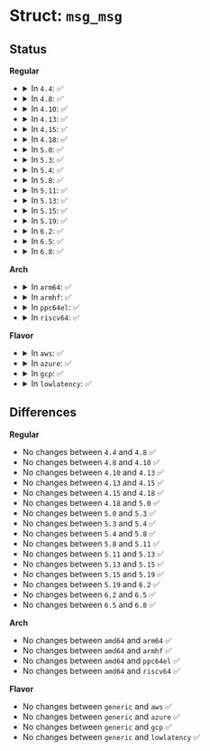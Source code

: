 # Struct: <code>msg_msg</code>

## Status
<b>Regular</b>
<ul>
<li>
<details>
<summary>In <code>4.4</code>: ✅</summary>

```c
struct msg_msg {
    struct list_head m_list;
    long int m_type;
    size_t m_ts;
    struct msg_msgseg *next;
    void *security;
};
```
</details>
</li>
<li>
<details>
<summary>In <code>4.8</code>: ✅</summary>

```c
struct msg_msg {
    struct list_head m_list;
    long int m_type;
    size_t m_ts;
    struct msg_msgseg *next;
    void *security;
};
```
</details>
</li>
<li>
<details>
<summary>In <code>4.10</code>: ✅</summary>

```c
struct msg_msg {
    struct list_head m_list;
    long int m_type;
    size_t m_ts;
    struct msg_msgseg *next;
    void *security;
};
```
</details>
</li>
<li>
<details>
<summary>In <code>4.13</code>: ✅</summary>

```c
struct msg_msg {
    struct list_head m_list;
    long int m_type;
    size_t m_ts;
    struct msg_msgseg *next;
    void *security;
};
```
</details>
</li>
<li>
<details>
<summary>In <code>4.15</code>: ✅</summary>

```c
struct msg_msg {
    struct list_head m_list;
    long int m_type;
    size_t m_ts;
    struct msg_msgseg *next;
    void *security;
};
```
</details>
</li>
<li>
<details>
<summary>In <code>4.18</code>: ✅</summary>

```c
struct msg_msg {
    struct list_head m_list;
    long int m_type;
    size_t m_ts;
    struct msg_msgseg *next;
    void *security;
};
```
</details>
</li>
<li>
<details>
<summary>In <code>5.0</code>: ✅</summary>

```c
struct msg_msg {
    struct list_head m_list;
    long int m_type;
    size_t m_ts;
    struct msg_msgseg *next;
    void *security;
};
```
</details>
</li>
<li>
<details>
<summary>In <code>5.3</code>: ✅</summary>

```c
struct msg_msg {
    struct list_head m_list;
    long int m_type;
    size_t m_ts;
    struct msg_msgseg *next;
    void *security;
};
```
</details>
</li>
<li>
<details>
<summary>In <code>5.4</code>: ✅</summary>

```c
struct msg_msg {
    struct list_head m_list;
    long int m_type;
    size_t m_ts;
    struct msg_msgseg *next;
    void *security;
};
```
</details>
</li>
<li>
<details>
<summary>In <code>5.8</code>: ✅</summary>

```c
struct msg_msg {
    struct list_head m_list;
    long int m_type;
    size_t m_ts;
    struct msg_msgseg *next;
    void *security;
};
```
</details>
</li>
<li>
<details>
<summary>In <code>5.11</code>: ✅</summary>

```c
struct msg_msg {
    struct list_head m_list;
    long int m_type;
    size_t m_ts;
    struct msg_msgseg *next;
    void *security;
};
```
</details>
</li>
<li>
<details>
<summary>In <code>5.13</code>: ✅</summary>

```c
struct msg_msg {
    struct list_head m_list;
    long int m_type;
    size_t m_ts;
    struct msg_msgseg *next;
    void *security;
};
```
</details>
</li>
<li>
<details>
<summary>In <code>5.15</code>: ✅</summary>

```c
struct msg_msg {
    struct list_head m_list;
    long int m_type;
    size_t m_ts;
    struct msg_msgseg *next;
    void *security;
};
```
</details>
</li>
<li>
<details>
<summary>In <code>5.19</code>: ✅</summary>

```c
struct msg_msg {
    struct list_head m_list;
    long int m_type;
    size_t m_ts;
    struct msg_msgseg *next;
    void *security;
};
```
</details>
</li>
<li>
<details>
<summary>In <code>6.2</code>: ✅</summary>

```c
struct msg_msg {
    struct list_head m_list;
    long int m_type;
    size_t m_ts;
    struct msg_msgseg *next;
    void *security;
};
```
</details>
</li>
<li>
<details>
<summary>In <code>6.5</code>: ✅</summary>

```c
struct msg_msg {
    struct list_head m_list;
    long int m_type;
    size_t m_ts;
    struct msg_msgseg *next;
    void *security;
};
```
</details>
</li>
<li>
<details>
<summary>In <code>6.8</code>: ✅</summary>

```c
struct msg_msg {
    struct list_head m_list;
    long int m_type;
    size_t m_ts;
    struct msg_msgseg *next;
    void *security;
};
```
</details>
</li>
</ul>
<b>Arch</b>
<ul>
<li>
<details>
<summary>In <code>arm64</code>: ✅</summary>

```c
struct msg_msg {
    struct list_head m_list;
    long int m_type;
    size_t m_ts;
    struct msg_msgseg *next;
    void *security;
};
```
</details>
</li>
<li>
<details>
<summary>In <code>armhf</code>: ✅</summary>

```c
struct msg_msg {
    struct list_head m_list;
    long int m_type;
    size_t m_ts;
    struct msg_msgseg *next;
    void *security;
};
```
</details>
</li>
<li>
<details>
<summary>In <code>ppc64el</code>: ✅</summary>

```c
struct msg_msg {
    struct list_head m_list;
    long int m_type;
    size_t m_ts;
    struct msg_msgseg *next;
    void *security;
};
```
</details>
</li>
<li>
<details>
<summary>In <code>riscv64</code>: ✅</summary>

```c
struct msg_msg {
    struct list_head m_list;
    long int m_type;
    size_t m_ts;
    struct msg_msgseg *next;
    void *security;
};
```
</details>
</li>
</ul>
<b>Flavor</b>
<ul>
<li>
<details>
<summary>In <code>aws</code>: ✅</summary>

```c
struct msg_msg {
    struct list_head m_list;
    long int m_type;
    size_t m_ts;
    struct msg_msgseg *next;
    void *security;
};
```
</details>
</li>
<li>
<details>
<summary>In <code>azure</code>: ✅</summary>

```c
struct msg_msg {
    struct list_head m_list;
    long int m_type;
    size_t m_ts;
    struct msg_msgseg *next;
    void *security;
};
```
</details>
</li>
<li>
<details>
<summary>In <code>gcp</code>: ✅</summary>

```c
struct msg_msg {
    struct list_head m_list;
    long int m_type;
    size_t m_ts;
    struct msg_msgseg *next;
    void *security;
};
```
</details>
</li>
<li>
<details>
<summary>In <code>lowlatency</code>: ✅</summary>

```c
struct msg_msg {
    struct list_head m_list;
    long int m_type;
    size_t m_ts;
    struct msg_msgseg *next;
    void *security;
};
```
</details>
</li>
</ul>

## Differences
<b>Regular</b>
<ul>
<li>
No changes between <code>4.4</code> and <code>4.8</code> ✅
</li>
<li>
No changes between <code>4.8</code> and <code>4.10</code> ✅
</li>
<li>
No changes between <code>4.10</code> and <code>4.13</code> ✅
</li>
<li>
No changes between <code>4.13</code> and <code>4.15</code> ✅
</li>
<li>
No changes between <code>4.15</code> and <code>4.18</code> ✅
</li>
<li>
No changes between <code>4.18</code> and <code>5.0</code> ✅
</li>
<li>
No changes between <code>5.0</code> and <code>5.3</code> ✅
</li>
<li>
No changes between <code>5.3</code> and <code>5.4</code> ✅
</li>
<li>
No changes between <code>5.4</code> and <code>5.8</code> ✅
</li>
<li>
No changes between <code>5.8</code> and <code>5.11</code> ✅
</li>
<li>
No changes between <code>5.11</code> and <code>5.13</code> ✅
</li>
<li>
No changes between <code>5.13</code> and <code>5.15</code> ✅
</li>
<li>
No changes between <code>5.15</code> and <code>5.19</code> ✅
</li>
<li>
No changes between <code>5.19</code> and <code>6.2</code> ✅
</li>
<li>
No changes between <code>6.2</code> and <code>6.5</code> ✅
</li>
<li>
No changes between <code>6.5</code> and <code>6.8</code> ✅
</li>
</ul>
<b>Arch</b>
<ul>
<li>
No changes between <code>amd64</code> and <code>arm64</code> ✅
</li>
<li>
No changes between <code>amd64</code> and <code>armhf</code> ✅
</li>
<li>
No changes between <code>amd64</code> and <code>ppc64el</code> ✅
</li>
<li>
No changes between <code>amd64</code> and <code>riscv64</code> ✅
</li>
</ul>
<b>Flavor</b>
<ul>
<li>
No changes between <code>generic</code> and <code>aws</code> ✅
</li>
<li>
No changes between <code>generic</code> and <code>azure</code> ✅
</li>
<li>
No changes between <code>generic</code> and <code>gcp</code> ✅
</li>
<li>
No changes between <code>generic</code> and <code>lowlatency</code> ✅
</li>
</ul>
